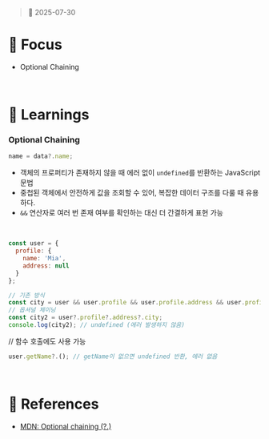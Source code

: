 > 📆 2025-07-30

# 📌 Focus
- Optional Chaining

<br />

# 📝 Learnings
### Optional Chaining
```js
name = data?.name;
```
- 객체의 프로퍼티가 존재하지 않을 때 에러 없이 `undefined`를 반환하는 JavaScript 문법
- 중첩된 객체에서 안전하게 값을 조회할 수 있어, 복잡한 데이터 구조를 다룰 때 유용하다.
- `&&` 연산자로 여러 번 존재 여부를 확인하는 대신 더 간결하게 표현 가능

<br />

```js
const user = {
  profile: {
    name: 'Mia',
    address: null
  }
};

// 기존 방식
const city = user && user.profile && user.profile.address && user.profile.address.city;
// 옵셔널 체이닝
const city2 = user?.profile?.address?.city;
console.log(city2); // undefined (에러 발생하지 않음)
```

// 함수 호출에도 사용 가능
```js
user.getName?.(); // getName이 없으면 undefined 반환, 에러 없음
```
<br />


# 🔗 References
- [MDN: Optional chaining (?.)](https://developer.mozilla.org/en-US/docs/Web/JavaScript/Reference/Operators/Optional_chaining)
